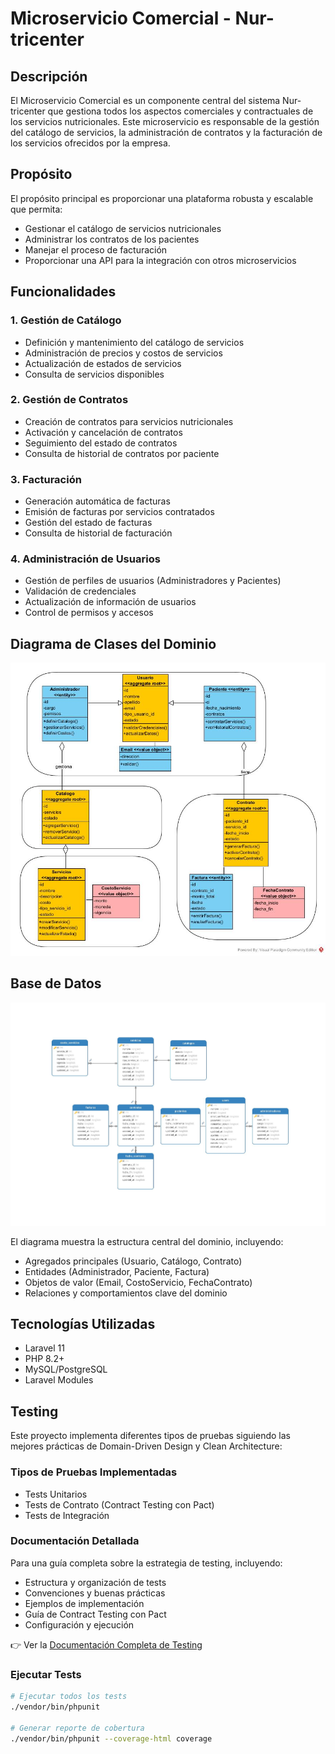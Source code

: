 # Microservicio Comercial - Nur-tricenter

## Descripción

El Microservicio Comercial es un componente central del sistema Nur-tricenter que gestiona todos los aspectos comerciales y contractuales de los servicios nutricionales. Este microservicio es responsable de la gestión del catálogo de servicios, la administración de contratos y la facturación de los servicios ofrecidos por la empresa.

## Propósito

El propósito principal es proporcionar una plataforma robusta y escalable que permita:
- Gestionar el catálogo de servicios nutricionales
- Administrar los contratos de los pacientes
- Manejar el proceso de facturación
- Proporcionar una API para la integración con otros microservicios

## Funcionalidades

### 1. Gestión de Catálogo
- Definición y mantenimiento del catálogo de servicios
- Administración de precios y costos de servicios
- Actualización de estados de servicios
- Consulta de servicios disponibles

### 2. Gestión de Contratos
- Creación de contratos para servicios nutricionales
- Activación y cancelación de contratos
- Seguimiento del estado de contratos
- Consulta de historial de contratos por paciente

### 3. Facturación
- Generación automática de facturas
- Emisión de facturas por servicios contratados
- Gestión del estado de facturas
- Consulta de historial de facturación

### 4. Administración de Usuarios
- Gestión de perfiles de usuarios (Administradores y Pacientes)
- Validación de credenciales
- Actualización de información de usuarios
- Control de permisos y accesos

## Diagrama de Clases del Dominio

<p align="center">
  <img src="public/img/Diagrama MSComercial.jpg" alt="Diagrama de Dominio" width="800"/>
</p>

## Base de Datos

<p align="center">
  <img src="public/img/Diagrama_bd.jpg" alt="Diagrama de Base de Datos" width="800"/>
</p>

El diagrama muestra la estructura central del dominio, incluyendo:
- Agregados principales (Usuario, Catálogo, Contrato)
- Entidades (Administrador, Paciente, Factura)
- Objetos de valor (Email, CostoServicio, FechaContrato)
- Relaciones y comportamientos clave del dominio

## Tecnologías Utilizadas
- Laravel 11
- PHP 8.2+
- MySQL/PostgreSQL
- Laravel Modules

## Testing

Este proyecto implementa diferentes tipos de pruebas siguiendo las mejores prácticas de Domain-Driven Design y Clean Architecture:

### Tipos de Pruebas Implementadas
- Tests Unitarios
- Tests de Contrato (Contract Testing con Pact)
- Tests de Integración

### Documentación Detallada
Para una guía completa sobre la estrategia de testing, incluyendo:
- Estructura y organización de tests
- Convenciones y buenas prácticas
- Ejemplos de implementación
- Guía de Contract Testing con Pact
- Configuración y ejecución

👉 Ver la [Documentación Completa de Testing](tests/README.md)

### Ejecutar Tests

```bash
# Ejecutar todos los tests
./vendor/bin/phpunit

# Generar reporte de cobertura
./vendor/bin/phpunit --coverage-html coverage
```
